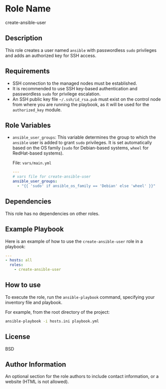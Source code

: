 # Role Name

create-ansible-user

## Description

This role creates a user named `ansible` with passwordless `sudo` privileges and adds an authorized key for SSH access.

## Requirements

- SSH connection to the managed nodes must be established.
- It is recommended to use SSH key-based authentication and passwordless `sudo` for privilege escalation.
- An SSH public key file `~/.ssh/id_rsa.pub` must exist on the control node from where you are running the playbook, as it will be used for the `authorized_key` module.

## Role Variables

- `ansible_user_groups`: This variable determines the group to which the `ansible` user is added to grant `sudo` privileges. It is set automatically based on the OS family (`sudo` for Debian-based systems, `wheel` for RedHat-based systems).

  File: `vars/main.yml`
  ```yaml
  ---
  # vars file for create-ansible-user
  ansible_user_groups:
    - "{{ 'sudo' if ansible_os_family == 'Debian' else 'wheel' }}"
  ```

## Dependencies

This role has no dependencies on other roles.

## Example Playbook

Here is an example of how to use the `create-ansible-user` role in a playbook:

```yaml
---
- hosts: all
  roles:
    - create-ansible-user
```

## How to use

To execute the role, run the `ansible-playbook` command, specifying your inventory file and playbook.

For example, from the root directory of the project:

```bash
ansible-playbook -i hosts.ini playbook.yml
```

## License

BSD

## Author Information

An optional section for the role authors to include contact information, or a website (HTML is not allowed).
